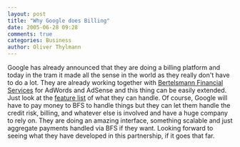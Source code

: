 ```yaml
---
layout: post
title: "Why Google does Billing"
date: 2005-06-28 09:28
comments: true
categories: Business
author: Oliver Thylmann
---
```



Google has already announced that they are doing a billing platform and today in the tram it made all the sense in the world as they really don't have to do a lot. They are already working together with [Bertelsmann Financial Services](http://www.bfs-finance.de/) for AdWords and AdSense and this thing can be easily extended. Just look at the [feature list](http://www.bfs-finance.de/?url=Billing+Solutions/Solutions&amp;lang=en) of what they can handle. Of course, Google will have to pay money to BFS to handle things but they can let them handle the credit risk, billing, and whatever else is involved and have a huge company to rely on. They are doing an amazing interface, something scalable and just aggregate payments handled via BFS if they want. Looking forward to seeing what they have developed in this partnership, if it goes that far.

